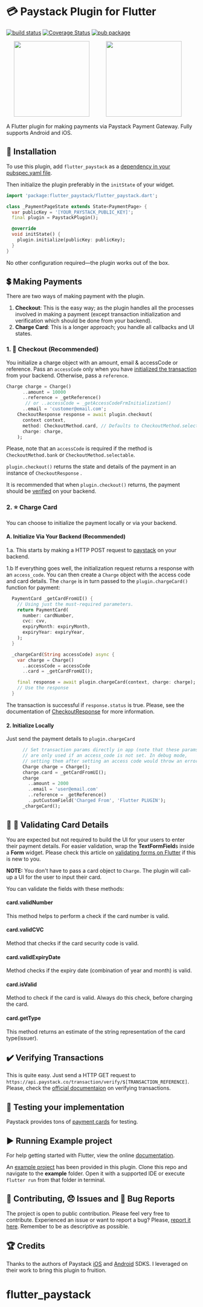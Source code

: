 # :credit_card: Paystack Plugin for Flutter

[![build status](https://img.shields.io/github/workflow/status/wilburt/flutter_paystack/Build%20and%20Test)](https://github.com/wilburt/flutter_paystack/actions?query=Build+and+test)
[![Coverage Status](https://coveralls.io/repos/github/wilburt/flutter_paystack/badge.svg?branch=master)](https://coveralls.io/github/wilburt/flutter_paystack?branch=master)
[![pub package](https://img.shields.io/pub/v/flutter_paystack.svg)](https://pub.dartlang.org/packages/flutter_paystack)


<p>
    <img src="https://raw.githubusercontent.com/wilburt/flutter_paystack/master/screenshots/card_payment.png" width="200px" height="auto" hspace="20"/>
    <img src="https://raw.githubusercontent.com/wilburt/flutter_paystack/master/screenshots/bank_payment.png" width="200px" height="auto" hspace="20"/>
</p>


A Flutter plugin for making payments via Paystack Payment Gateway. Fully
supports Android and iOS.

## :rocket: Installation
To use this plugin, add `flutter_paystack` as a [dependency in your pubspec.yaml file](https://flutter.io/platform-plugins/).

Then initialize the plugin preferably in the `initState` of your widget.

``` dart
import 'package:flutter_paystack/flutter_paystack.dart';

class _PaymentPageState extends State<PaymentPage> {
  var publicKey = '[YOUR_PAYSTACK_PUBLIC_KEY]';
  final plugin = PaystackPlugin();

  @override
  void initState() {
    plugin.initialize(publicKey: publicKey);
  }
}
```

No other configuration required&mdash;the plugin works out of the box.

## :heavy_dollar_sign: Making Payments
There are two ways of making payment with the plugin.
1.  **Checkout**: This is the easy way; as the plugin handles all the
    processes involved in making a payment (except transaction
    initialization and verification which should be done from your
    backend).
2.  **Charge Card**: This is a longer approach; you handle all callbacks
    and UI states.

### 1. :star2: Checkout (Recommended)
 You initialize a charge object with an amount, email & accessCode or
 reference. Pass an `accessCode` only when you have
 [initialized the transaction](https://developers.paystack.co/reference#initialize-a-transaction)
 from your backend. Otherwise, pass a `reference`.
 

 ```dart
 Charge charge = Charge()
       ..amount = 10000
       ..reference = _getReference()
        // or ..accessCode = _getAccessCodeFrmInitialization()
       ..email = 'customer@email.com';
     CheckoutResponse response = await plugin.checkout(
       context context,
       method: CheckoutMethod.card, // Defaults to CheckoutMethod.selectable
       charge: charge,
     );
 ```

Please, note that an `accessCode` is required if the method is
`CheckoutMethod.bank` or `CheckoutMethod.selectable`.

 `plugin.checkout()` returns the state and details of the
 payment in an instance of `CheckoutResponse` .
 
 
 It is recommended that when `plugin.checkout()` returns, the
 payment should be
 [verified](https://developers.paystack.co/v2.0/reference#verify-transaction)
 on your backend.

### 2. :star: Charge Card
You can choose to initialize the payment locally or via your backend.

#### A. Initialize Via Your Backend (Recommended)

1.a. This starts by making a HTTP POST request to
[paystack](https://developers.paystack.co/reference#initialize-a-transaction)
on your backend.

1.b If everything goes well, the initialization request returns a response with an `access_code`.
You can then create a `Charge` object with the access code and card details. The `charge` is in turn passed to the `plugin.chargeCard()` function for payment:

```dart
  PaymentCard _getCardFromUI() {
    // Using just the must-required parameters.
    return PaymentCard(
      number: cardNumber,
      cvc: cvv,
      expiryMonth: expiryMonth,
      expiryYear: expiryYear,
    );
  }

  _chargeCard(String accessCode) async {
    var charge = Charge()
      ..accessCode = accessCode
      ..card = _getCardFromUI();

    final response = await plugin.chargeCard(context, charge: charge);
    // Use the response
  }
```
The transaction is successful if `response.status` is true. Please, see the documentation 
of [CheckoutResponse](https://pub.dev/documentation/flutter_paystack/latest/flutter_paystack/CheckoutResponse-class.html)
for more information. 



#### 2. Initialize Locally
Just send the payment details to  `plugin.chargeCard`
```dart
      // Set transaction params directly in app (note that these params
      // are only used if an access_code is not set. In debug mode,
      // setting them after setting an access code would throw an error
      Charge charge = Charge();
      charge.card = _getCardFromUI();
      charge
        ..amount = 2000
        ..email = 'user@email.com'
        ..reference = _getReference()
        ..putCustomField('Charged From', 'Flutter PLUGIN');
      _chargeCard();
```


## :wrench: :nut_and_bolt: Validating Card Details
You are expected but not required to build the UI for your users to enter their payment details.
For easier validation, wrap the **TextFormField**s inside a **Form** widget. Please check this article on
[validating forms on Flutter](https://medium.freecodecamp.org/how-to-validate-forms-and-user-input-the-easy-way-using-flutter-e301a1531165)
if this is new to you.

**NOTE:** You don't have to pass a card object to ``Charge``. The plugin will call-up a UI for the user to input their card.

You can validate the fields with these methods:
#### card.validNumber
This method helps to perform a check if the card number is valid.

#### card.validCVC
Method that checks if the card security code is valid.

#### card.validExpiryDate
Method checks if the expiry date (combination of year and month) is valid.

#### card.isValid
Method to check if the card is valid. Always do this check, before charging the card.


#### card.getType
This method returns an estimate of the string representation of the card type(issuer).


## :heavy_check_mark: Verifying Transactions
This is quite easy. Just send a HTTP GET request to `https://api.paystack.co/transaction/verify/$[TRANSACTION_REFERENCE]`.
Please, check the  [official documentaion](https://developers.paystack.co/reference#verifying-transactions) on verifying transactions.

## :helicopter: Testing your implementation
Paystack provides tons of [payment cards](https://developers.paystack.co/docs/test-cards) for testing.

## :arrow_forward: Running Example project
For help getting started with Flutter, view the online [documentation](https://flutter.io/).

An [example project](https://github.com/wilburt/flutter_paystack/tree/master/example) has been provided in this plugin.
Clone this repo and navigate to the **example** folder. Open it with a supported IDE or execute `flutter run` from that folder in terminal.

## :pencil: Contributing, :disappointed: Issues and :bug: Bug Reports
The project is open to public contribution. Please feel very free to contribute.
Experienced an issue or want to report a bug? Please, [report it here](https://github.com/wilburt/flutter_paystack/issues). Remember to be as descriptive as possible.

## :trophy: Credits
Thanks to the authors of Paystack [iOS](https://github.com/PaystackHQ/paystack-ios) and [Android](https://github.com/PaystackHQ/paystack-android) SDKS. I leveraged on their work to bring this plugin to fruition.

# flutter_paystack
